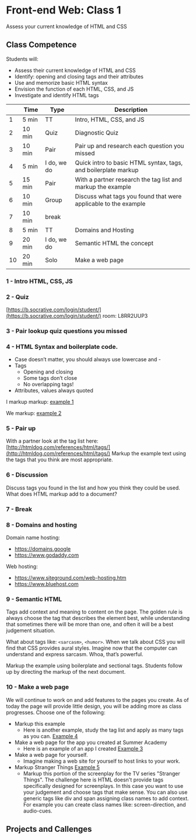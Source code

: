# Front-end Web: Class 1

Assess your current knowledge of HTML and CSS

## Class Competence

Students will: 

- Assess their current knowledge of HTML and CSS
- Identify: opening and closing tags and their attributes
- Use and memorize basic HTML syntax
- Envision the function of each HTML, CSS, and JS
- Investigate and identify HTML tags 

|    | Time   | Type  | Description |
|----|--------|-------|-------------|
| 1  | 5 min  |TT     | Intro, HTML, CSS, and JS |
| 2  | 10 min | Quiz  | Diagnostic Quiz |
| 3  | 10 min | Pair  | Pair up and research each question you missed |
| 4  | 5 min  | I do, we do    | Quick intro to basic HTML syntax, tags, and boilerplate markup |
| 5  | 15 min | Pair  | With a partner research the tag list and markup the example |
| 6  | 10 min | Group | Discuss what tags you found that were applicable to the example |
| 7  | 10 min | break |  |
| 8  | 5 min  | TT    | Domains and Hosting |
| 9  | 20 min |I do, we do | Semantic HTML the concept |
| 10 | 20 min | Solo  | Make a web page |

### 1 - Intro HTML, CSS, JS

### 2 - Quiz 

[https://b.socrative.com/login/student/](https://b.socrative.com/login/student/) room: L8RR2UUP3

### 3 - Pair lookup quiz questions you missed 

### 4 - HTML Syntax and boilerplate code. 

- Case doesn’t matter, you should always use lowercase and - 
- Tags 
  - Opening and closing
  - Some tags don’t close
  - No overlapping tags!
- Attributes, values always quoted

I markup markup: [example 1](example-1.html)

We markup: [example 2](example-2.html)

### 5 - Pair up 

With a partner look at the tag list here:
[http://htmldog.com/references/html/tags/](http://htmldog.com/references/html/tags/)
Markup the example text using the tags that you think are most appropriate. 

### 6 - Discussion

Discuss tags you found in the list and how you think they could be used. What does HTML markup add to a document?

### 7 - Break 

### 8 - Domains and hosting

Domain name hosting: 

- https://domains.google
- https://www.godaddy.com

Web hosting: 

- https://www.siteground.com/web-hosting.htm
- https://www.bluehost.com

### 9 - Semantic HTML

Tags add context and meaning to content on the page. The golden rule is always choose the tag that describes the 
element best, while understanding that sometimes there will be more than one, and often it will be a best judgement
situation. 

What about tags like: `<sarcasm>`, `<humor>`. When we talk about CSS you will find that CSS provides aural styles. Imagine 
now that the computer can understand and express sarcasm. Whoa, that’s powerful.

Markup the example using boilerplate and sectional tags. Students follow up by directing the markup of the next document. 

### 10 - Make a web page

We will continue to work on and add features to the pages you create. As of today the page will provide little design, 
you will be adding more as class progresses.  Choose one of the following:

- Markup this example
  - Here is another example, study the tag list and apply as many tags as you can. [Example 4](example-4.html)
- Make a web page for the app you created at Summer Academy
  - Here is an example of an app I created [Example 3](example-3.html)
- Make a web page for yourself. 
  - Imagine making a web site for yourself to host links to your work. 
- Markup Stranger Things [Example 5](example-5.html)
  - Markup this portion of the screenplay for the TV series "Stranger Things". The challenge here is HTML doesn't provide
  tags specifically designed for screenplays. In this case you want to use your judgement and choose tags that make sense.
  You can also use generic tags like div and span assigning class names to add context. For example you can create class
  names like: screen-direction, and audio-cues. 

## Projects and Callenges



